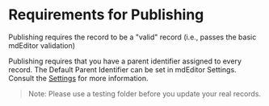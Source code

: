 # Requirements for Publishing

Publishing requires the record to be a "valid" record \(i.e., passes the basic mdEditor validation\)

Publishing requires that you have a parent identifier assigned to every record. The Default Parent Identifier can be set in mdEditor Settings. Consult the [Settings](/settings.md) for more information.

> Note: Please use a testing folder before you update your real records.





